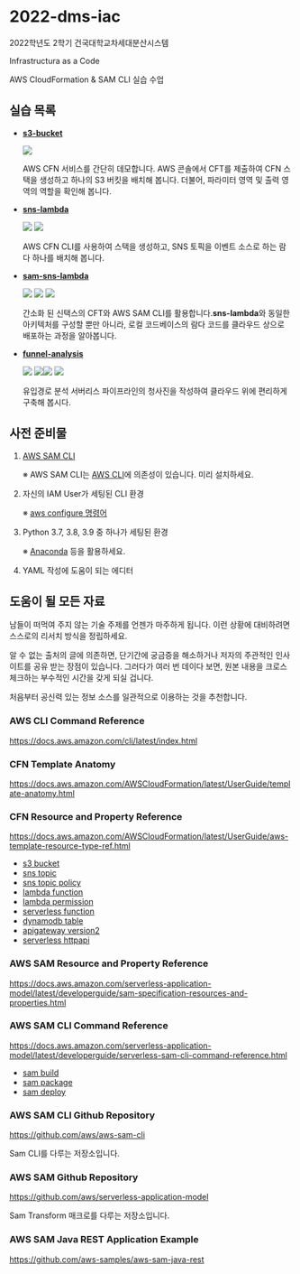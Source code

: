 # 2022-dms-iac

2022학년도 2학기 건국대학교차세대분산시스템 

Infrastructura as a Code 

AWS CloudFormation & SAM CLI 실습 수업

## 실습 목록

- [**s3-bucket**](https://github.com/binchoo/2022-dms-iac/tree/master/src/s3-bucket)

  ![](https://img.shields.io/badge/s3--06A0CE?logo=amazons3&color=569A31&labelColor=FFFFFF) 

  AWS CFN 서비스를 간단히 데모합니다. AWS 콘솔에서 CFT를 제출하여 CFN 스택을 생성하고 하나의 S3 버킷을 배치해 봅니다. 더불어, 파라미터 영역 및 출력 영역의 역할을 확인해 봅니다.

- [**sns-lambda**](https://github.com/binchoo/2022-dms-iac/tree/master/src/sns-lambda)

  ![](https://img.shields.io/badge/lambda--06A0CE?logo=awslambda&color=FF9900&labelColor=FFFFFF) ![](https://img.shields.io/badge/sns--06A0CE?logo=amazonsqs&color=FF4F8B&labelColor=FFFFFF)

  AWS CFN CLI를 사용하여 스택을 생성하고, SNS 토픽을 이벤트 소스로 하는 람다 하나를 배치해 봅니다.

- [**sam-sns-lambda**](https://github.com/binchoo/2022-dms-iac/tree/master/src/sam-sns-lambda)

  ![](https://img.shields.io/badge/aws%20sam--06A0CE?logo=amazonaws&color=4053D6&labelColor=FFFFFF&logoColor=4053D6) ![](https://img.shields.io/badge/lambda--06A0CE?logo=awslambda&color=FF9900&labelColor=FFFFFF) ![](https://img.shields.io/badge/sns--06A0CE?logo=amazonsqs&color=FF4F8B&labelColor=FFFFFF) 

  간소화 된 신택스의 CFT와 AWS SAM CLI를 활용합니다.**sns-lambda**와 동일한 아키텍처를 구성할 뿐만 아니라, 로컬 코드베이스의 람다 코드를 클라우드 상으로 배포하는 과정을 알아봅니다.

- [**funnel-analysis**](https://github.com/binchoo/2022-dms-iac/tree/master/src/funnel-analysis)

  ![](https://img.shields.io/badge/aws%20sam--06A0CE?logo=amazonaws&color=4053D6&labelColor=FFFFFF&logoColor=4053D6) ![](https://img.shields.io/badge/dynamodb--06A0CE?logo=amazondynamodb&color=4053D6&labelColor=FFFFFF&logoColor=4053D6)![](https://img.shields.io/badge/lambda--06A0CE?logo=awslambda&color=FF9900&labelColor=FFFFFF) ![](https://img.shields.io/badge/event%20bridge--06A0CE?logo=amazonapigateway&color=FF4F8B&labelColor=FFFFFF)
  
  유입경로 분석 서버리스 파이프라인의 청사진을 작성하여 클라우드 위에 편리하게 구축해 봅시다.

## 사전 준비물

1. [AWS SAM CLI](https://docs.aws.amazon.com/ko_kr/serverless-application-model/latest/developerguide/serverless-sam-cli-install.html)

   ※ AWS SAM CLI는 [AWS CLI](https://docs.aws.amazon.com/ko_kr/cli/latest/userguide/getting-started-install.html#getting-started-install-instructions)에 의존성이 있습니다. 미리 설치하세요.

2. 자신의 IAM User가 세팅된 CLI 환경

   ※ [aws configure 명령어](https://docs.aws.amazon.com/ko_kr/cli/latest/userguide/cli-configure-files.html)

3. Python 3.7, 3.8, 3.9 중 하나가 세팅된 환경

   ※ [Anaconda](https://conda.io/projects/conda/en/latest/user-guide/tasks/manage-environments.html#) 등을 활용하세요.

4. YAML 작성에 도움이 되는 에디터

## 도움이 될 모든 자료

남들이 떠먹여 주지 않는 기술 주제를 언젠가 마주하게 됩니다. 이런 상황에 대비하려면 스스로의 리서치 방식을 정립하세요.

알 수 없는 출처의 글에 의존하면, 단기간에 궁금증을 해소하거나 저자의 주관적인 인사이트를 공유 받는 장점이 있습니다. 그러다가 여러 번 데이다 보면, 원본 내용을 크로스 체크하는 부수적인 시간을 갖게 되실 겁니다.

처음부터 공신력 있는 정보 소스를 일관적으로 이용하는 것을 추천합니다. 

### AWS CLI Command Reference

https://docs.aws.amazon.com/cli/latest/index.html

### CFN Template Anatomy

https://docs.aws.amazon.com/AWSCloudFormation/latest/UserGuide/template-anatomy.html

### CFN Resource and Property Reference

https://docs.aws.amazon.com/AWSCloudFormation/latest/UserGuide/aws-template-resource-type-ref.html

- [s3 bucket](https://docs.aws.amazon.com/AWSCloudFormation/latest/UserGuide/aws-properties-s3-bucket.html)
- [sns topic](https://docs.aws.amazon.com/AWSCloudFormation/latest/UserGuide/aws-resource-sns-topic.html)
- [sns topic policy](https://docs.aws.amazon.com/AWSCloudFormation/latest/UserGuide/aws-properties-sns-policy.html)
- [lambda function](https://docs.aws.amazon.com/AWSCloudFormation/latest/UserGuide/aws-resource-lambda-function.html)
- [lambda permission](https://docs.aws.amazon.com/AWSCloudFormation/latest/UserGuide/aws-resource-lambda-permission.html)
- [serverless function](https://docs.aws.amazon.com/ko_kr/serverless-application-model/latest/developerguide/sam-resource-function.html)
- [dynamodb table](https://docs.aws.amazon.com/AWSCloudFormation/latest/UserGuide/aws-resource-dynamodb-table.html)
- [apigateway version2](https://docs.aws.amazon.com/AWSCloudFormation/latest/UserGuide/AWS_ApiGatewayV2.html)
- [serverless httpapi](https://docs.aws.amazon.com/serverless-application-model/latest/developerguide/sam-resource-httpapi.html)

### AWS SAM Resource and Property Reference

https://docs.aws.amazon.com/serverless-application-model/latest/developerguide/sam-specification-resources-and-properties.html

### AWS SAM CLI Command Reference

https://docs.aws.amazon.com/serverless-application-model/latest/developerguide/serverless-sam-cli-command-reference.html

- [sam build](https://docs.aws.amazon.com/serverless-application-model/latest/developerguide/sam-cli-command-reference-sam-build.html)
- [sam package](https://docs.aws.amazon.com/serverless-application-model/latest/developerguide/sam-cli-command-reference-sam-package.html)
- [sam deploy](https://docs.aws.amazon.com/serverless-application-model/latest/developerguide/sam-cli-command-reference-sam-deploy.html)

### AWS SAM CLI Github Repository

https://github.com/aws/aws-sam-cli

Sam CLI를 다루는 저장소입니다.

### AWS SAM Github Repository

https://github.com/aws/serverless-application-model

Sam Transform 매크로를 다루는 저장소입니다.

### AWS SAM Java REST Application Example

https://github.com/aws-samples/aws-sam-java-rest